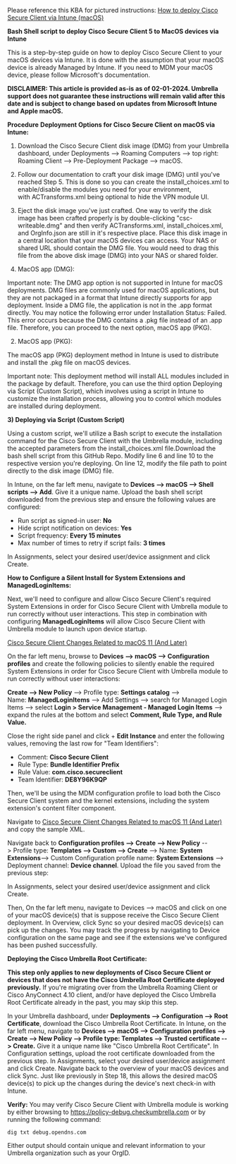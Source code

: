 Please reference this KBA for pictured instructions: [How to deploy Cisco Secure Client via Intune (macOS)](https://support.umbrella.com/hc/en-us/articles/32940834196884-How-to-deploy-Cisco-Secure-Client-via-Intune-macOS)


**Bash Shell script to deploy Cisco Secure Client 5 to MacOS devices via Intune**

This is a step-by-step guide on how to deploy Cisco Secure Client to your macOS devices via Intune. It is done with the assumption that your macOS device is already Managed by Intune. If you need to MDM your macOS device, please follow Microsoft's documentation. 

**DISCLAIMER: This article is provided as-is as of 02-01-2024. Umbrella support does not guarantee these instructions will remain valid after this date and is subject to change based on updates from Microsoft Intune and Apple macOS.**




**Procedure**
**Deployment Options for Cisco Secure Client on macOS via Intune:**

1) Download the Cisco Secure Client disk image (DMG) from your Umbrella dashboard, under Deployments --> Roaming Computers --> top right: Roaming Client --> Pre-Deployment Package --> macOS.
2) Follow our documentation to craft your disk image (DMG) until you've reached Step 5. This is done so you can create the install_choices.xml to enable/disable the modules you need for your environment, with ACTransforms.xml being optional to hide the VPN module UI.
3) Eject the disk image you've just crafted. One way to verify the disk image has been crafted properly is by double-clicking "csc-writeable.dmg" and then verify ACTransforms.xml, install_choices.xml, and OrgInfo.json are still in it's respective place. Place this disk image in a central location that your macOS devices can access. Your NAS or shared URL should contain the DMG file. You would need to drag this file from the above disk image (DMG) into your NAS or shared folder.

1) MacOS app (DMG):

Important note: The DMG app option is not supported in Intune for macOS deployments. DMG files are commonly used for macOS applications, but they are not packaged in a format that Intune directly supports for app deployment. Inside a DMG file, the application is not in the .app format directly. You may notice the following error under Installation Status: Failed. This error occurs because the DMG contains a .pkg file instead of an .app file. Therefore, you can proceed to the next option, macOS app (PKG).

2) MacOS app (PKG):

The macOS app (PKG) deployment method in Intune is used to distribute and install the .pkg file on macOS devices. 

Important note: This deployment method will install ALL modules included in the package by default. Therefore, you can use the third option Deploying via Script (Custom Script), which involves using a script in Intune to customize the installation process, allowing you to control which modules are installed during deployment. 

**3) Deploying via Script (Custom Script)**

Using a custom script, we'll utilize a Bash script to execute the installation command for the Cisco Secure Client with the Umbrella module, including the accepted parameters from the install_choices.xml file.Download the bash shell script from this GitHub Repo. Modify line 6 and line 10 to the respective version you're deploying. On line 12, modify the file path to point directly to the disk image (DMG) file.

In Intune, on the far left menu, navigate to **Devices --> macOS --> Shell scripts --> Add**. Give it a unique name. Upload the bash shell script downloaded from the previous step and ensure the following values are configured:

* Run script as signed-in user: **No**
* Hide script notification on devices: **Yes**
* Script frequency: **Every 15 minutes**
* Max number of times to retry if script fails: **3 times**

In Assignments, select your desired user/device assignment and click Create.


**How to Configure a Silent Install for System Extensions and ManagedLoginItems:**

Next, we'll need to configure and allow Cisco Secure Client's required System Extensions in order for Cisco Secure Client with Umbrella module to run correctly without user interactions. This step in combination with configuring **ManagedLoginItems** will allow Cisco Secure Client with Umbrella module to launch upon device startup.

[Cisco Secure Client Changes Related to macOS 11 (And Later)](https://www.cisco.com/c/en/us/td/docs/security/vpn_client/anyconnect/Cisco-Secure-Client-5/admin/guide/b-cisco-secure-client-admin-guide-5-1/macos11-on-ac.html#Cisco_Reference.dita_129105c0-2c8f-4635-9f2e-89d769ded6d4)




On the far left menu, browse to **Devices --> macOS --> Configuration profiles** and create the following policies to silently enable the required System Extensions in order for Cisco Secure Client with Umbrella module to run correctly without user interactions:

**Create --> New Policy** --> Profile type: **Settings catalog** --> Name: **ManagedLoginItems** --> Add Settings --> search for Managed Login Items --> select **Login > Service Management - Managed Login Items** --> expand the rules at the bottom and select **Comment, Rule Type, and Rule Value.**

Close the right side panel and click + **Edit Instance** and enter the following values, removing the last row for "Team Identifiers":


* Comment: **Cisco Secure Client**
* Rule Type: **Bundle Identifier Prefix**
* Rule Value: **com.cisco.secureclient**
* Team Identifier: **DE8Y96K9QP**

Then, we'll be using the MDM configuration profile to load both the Cisco Secure Client system and the kernel extensions, including the system extension's content filter component.

Navigate to [Cisco Secure Client Changes Related to macOS 11 (And Later)](https://www.cisco.com/c/en/us/td/docs/security/vpn_client/anyconnect/Cisco-Secure-Client-5/admin/guide/b-cisco-secure-client-admin-guide-5-1/macos11-on-ac.html#Cisco_Reference.dita_129105c0-2c8f-4635-9f2e-89d769ded6d4) and copy the sample XML.

Navigate back to **Configuration profiles --> Create --> New Policy** --> Profile type: **Templates --> Custom --> Create** --> Name: **System Extensions**--> Custom Configuration profile name: **System Extensions** --> Deployment channel: **Device channel**. Upload the file you saved from the previous step:

In Assignments, select your desired user/device assignment and click Create.

Then, On the far left menu, navigate to Devices --> macOS and click on one of your macOS device(s) that is suppose receive the Cisco Secure Client deployment. In Overview, click Sync so your desired macOS device(s) can pick up the changes. You may track the progress by navigating to Device configuration on the same page and see if the extensions we've configured has been pushed successfully.

**Deploying the Cisco Umbrella Root Certificate:**

**This step only applies to new deployments of Cisco Secure Client or devices that does not have the Cisco Umbrella Root Certificate deployed previously.** If you're migrating over from the Umbrella Roaming Client or Cisco AnyConnect 4.10 client, and/or have deployed the Cisco Umbrella Root Certificate already in the past, you may skip this step.

In your Umbrella dashboard, under **Deployments --> Configuration --> Root Certificate**, download the Cisco Umbrella Root Certificate.
In Intune, on the far left menu, navigate to **Devices --> macOS --> Configuration profiles --> Create --> New Policy --> Profile type: Templates --> Trusted certificate --> Create.**
Give it a unique name like "Cisco Umbrella Root Certificate". In Configuration settings, upload the root certificate downloaded from the previous step.
In Assignments, select your desired user/device assignment and click Create.
Navigate back to the overview of your macOS devices and click Sync. Just like previously in Step 18, this allows the desired macOS device(s) to pick up the changes during the device's next check-in with Intune.

**Verify:**
You may verify Cisco Secure Client with Umbrella module is working by either browsing to https://policy-debug.checkumbrella.com or by running the following command:

```dig txt debug.opendns.com```

Either output should contain unique and relevant information to your Umbrella organization such as your OrgID.



